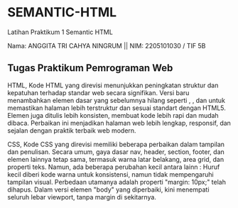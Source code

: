 # SEMANTIC-HTML
Latihan Praktikum 1 Semantic HTML

Nama: ANGGITA TRI CAHYA NINGRUM || NIM: 2205101030 / TIF 5B

## Tugas Praktikum Pemrograman Web

HTML,
Kode HTML yang direvisi menunjukkan peningkatan struktur dan kepatuhan terhadap standar web secara signifikan. Versi baru menambahkan elemen dasar yang sebelumnya hilang seperti <html>, <head>, dan <body> untuk memastikan halaman lebih terstruktur dan sesuai standart dengan HTML5. Elemen juga ditulis lebih konsisten, membuat kode lebih rapi dan mudah dibaca. Perbaikan ini menjadikan halaman web lebih lengkap, responsif, dan sejalan dengan praktik terbaik web modern.

CSS,
Kode CSS yang direvisi memiliki beberapa perbaikan dalam tampilan dan  penulisan. Secara umum, gaya dasar nav, header, section, footer, dan elemen lainnya tetap sama, termasuk warna latar belakang, area grid, dan properti teks. Namun, ada beberapa perubahan kecil antara lainn : Huruf kecil diberi kode warna  untuk konsistensi, namun tidak mempengaruhi tampilan visual. Perbedaan utamanya adalah properti "margin:  10px;" telah dihapus. Dalam versi elemen "body" yang diperbaiki, kini menempati seluruh lebar viewport, tanpa  margin di sekitarnya.
